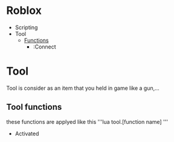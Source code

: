 # Roblox
- Scripting
- Tool
    - [Functions](#Tool-functions)
        - :Connect


# Tool
Tool is consider as an item that you held in game like a gun,...
## Tool functions
these functions are applyed like this
'''lua
    tool.[function name]
'''
- Activated
